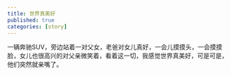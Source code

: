 ```yaml
---
title: 世界真美好
published: true
categories: [story]
---
```


一辆奔驰SUV，旁边站着一对父女，老爸对女儿真好，一会儿摸摸头，一会摸摸脸，女儿也很高兴的对父亲微笑着，看着这一切，我感觉世界真美好，可是可是，他们突然就亲嘴了。

